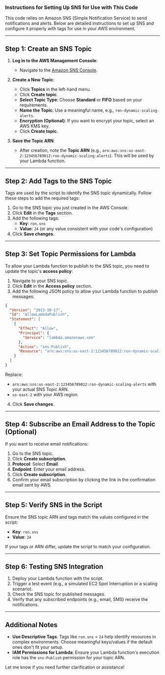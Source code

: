 ### Instructions for Setting Up SNS for Use with This Code

This code relies on Amazon SNS (Simple Notification Service) to send notifications and alerts. Below are detailed instructions to set up SNS and configure it properly with tags for use in your AWS environment.

---

## **Step 1: Create an SNS Topic**

1. **Log in to the AWS Management Console**:
   - Navigate to the [Amazon SNS Console](https://console.aws.amazon.com/sns/).

2. **Create a New Topic**:
   - Click **Topics** in the left-hand menu.
   - Click **Create topic**.
   - **Select Topic Type**: Choose **Standard** or **FIFO** based on your requirements.
   - **Name the Topic**: Use a meaningful name, e.g., `ron-dynamic-scaling-alerts`.
   - **Encryption (Optional)**: If you want to encrypt your topic, select an AWS KMS key.
   - Click **Create topic**.

3. **Save the Topic ARN**:
   - After creation, note the **Topic ARN** (e.g., `arn:aws:sns:us-east-2:123456789012:ron-dynamic-scaling-alerts`). This will be used by your Lambda function.

---

## **Step 2: Add Tags to the SNS Topic**

Tags are used by the script to identify the SNS topic dynamically. Follow these steps to add the required tags:

1. Go to the SNS topic you just created in the AWS Console.
2. Click **Edit** in the **Tags** section.
3. Add the following tags:
   - **Key**: `ron.sns`
   - **Value**: `24` (or any value consistent with your code's configuration)
4. Click **Save changes**.

---

## **Step 3: Set Topic Permissions for Lambda**

To allow your Lambda function to publish to the SNS topic, you need to update the topic's **access policy**:

1. Navigate to your SNS topic.
2. Click **Edit** in the **Access policy** section.
3. Add the following JSON policy to allow your Lambda function to publish messages:

```json
{
  "Version": "2012-10-17",
  "Id": "AllowLambdaPublish",
  "Statement": [
    {
      "Effect": "Allow",
      "Principal": {
        "Service": "lambda.amazonaws.com"
      },
      "Action": "sns:Publish",
      "Resource": "arn:aws:sns:us-east-2:123456789012:ron-dynamic-scaling-alerts"
    }
  ]
}
```

Replace:
- `arn:aws:sns:us-east-2:123456789012:ron-dynamic-scaling-alerts` with your actual SNS Topic ARN.
- `us-east-2` with your AWS region.

4. Click **Save changes**.

---

## **Step 4: Subscribe an Email Address to the Topic (Optional)**

If you want to receive email notifications:

1. Go to the SNS topic.
2. Click **Create subscription**.
3. **Protocol**: Select **Email**.
4. **Endpoint**: Enter your email address.
5. Click **Create subscription**.
6. Confirm your email subscription by clicking the link in the confirmation email sent by AWS.

---

## **Step 5: Verify SNS in the Script**

Ensure the SNS topic ARN and tags match the values configured in the script:
- **Key**: `ron.sns`
- **Value**: `24`

If your tags or ARN differ, update the script to match your configuration.

---

## **Step 6: Testing SNS Integration**

1. Deploy your Lambda function with the script.
2. Trigger a test event (e.g., a simulated EC2 Spot Interruption or a scaling scenario).
3. Check the SNS topic for published messages.
4. Verify that any subscribed endpoints (e.g., email, SMS) receive the notifications.

---

## **Additional Notes**

- **Use Descriptive Tags**: Tags like `ron.sns` = `24` help identify resources in complex environments. Choose meaningful keys/values if the default ones don't fit your setup.
- **IAM Permissions for Lambda**: Ensure your Lambda function's execution role has the `sns:Publish` permission for your topic ARN.

Let me know if you need further clarification or assistance!
